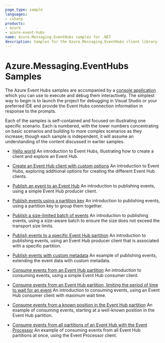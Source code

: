```yaml
---
page_type: sample
languages:
- csharp
products:
- azure
- azure-event-hubs
name: Azure.Messaging.EventHubs samples for .NET
description: Samples for the Azure.Messaging.EventHubs client library
---
```


# Azure.Messaging.EventHubs Samples

The  Azure Event Hubs samples are accompanied by a [console application](./Program.cs) which you can use to execute and debug them interactively.  The simplest way to begin is to launch the project for debugging in Visual Studio or your preferred IDE and provide the Event Hubs connection information in response to the prompts.

Each of the samples is self-contained and focused on illustrating one specific scenario.  Each is numbered, with the lower numbers concentrating on basic scenarios and building to more complex scenarios as they increase; though each sample is independent, it will assume an understanding of the content discussed in earlier samples.

- [Hello world](./Sample01_HelloWorld.cs)
  An introduction to Event Hubs, illustrating how to create a client and explore an Event Hub.

- [Create an Event Hub client with custom options](./Sample02_ClientWithCustomOptions.cs)
  An introduction to Event Hubs, exploring additional options for creating the different Event Hub clients.

- [Publish an event to an Event Hub](./Sample03_PublishAnEvent.cs)
  An introduction to publishing events, using a simple Event Hub producer client.

- [Publish events using a partition key](./Sample04_PublishEventsWithPartitionKey.cs)
  An introduction to publishing events, using a partition key to group them together.

- [Publish a size-limited batch of events](./Sample05_PublishAnEventBatch.cs)
  An introduction to publishing events, using a size-aware batch to ensure the size does not exceed the transport size limits.

- [Publish events to a specific Event Hub partition](./Sample06_PublishEventsToSpecificPartitions.cs)
  An introduction to publishing events, using an Event Hub producer client that is associated with a specific partition.

- [Publish events with custom metadata](./Sample07_PublishEventsWithCustomMetadata.cs)
  An example of publishing events, extending the event data with custom metadata.

- [Consume events from an Event Hub partition](./Sample08_ConsumeEvents.cs)
  An introduction to consuming events, using a simple Event Hub consumer client.

- [Consume events from an Event Hub partition, limiting the period of time to wait for an event](./Sample09_ConsumeEventsWithMaximumWaitTime.cs)
  An introduction to consuming events, using an Event Hub consumer client with maximum wait time.

- [Consume events from a known position in the Event Hub partition](./Sample10_ConsumeEventsFromAKnownPosition.cs)
  An example of consuming events, starting at a well-known position in the Event Hub partition.

- [Consume events from all partitions of an Event Hub with the Event Processor](./Sample11_ConsumeEventsWithEventProcessor.cs)
  An example of consuming events from all Event Hub partitions at once, using the Event Processor client.

